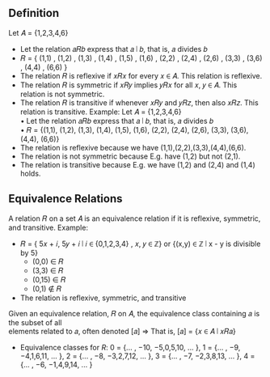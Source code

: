 ## Definition
Let 𝐴 = {1,2,3,4,6}  
- Let the relation 𝑎𝑅𝑏 express that 𝑎 ∣ 𝑏, that is, 𝑎 divides 𝑏  
- 𝑅 = { (1,1) , (1,2) , (1,3) , (1,4) , (1,5) , (1,6) , (2,2) , (2,4) , (2,6) , (3,3) , (3,6) , (4,4) , (6,6) }  
- The relation 𝑅 is reflexive if 𝑥𝑅𝑥 for every 𝑥 ∈ 𝐴. This relation is reflexive.
- The relation 𝑅 is symmetric if 𝑥𝑅𝑦 implies 𝑦𝑅𝑥 for all 𝑥, 𝑦 ∈ 𝐴. This relation is not symmetric.
- The relation 𝑅 is transitive if whenever 𝑥𝑅𝑦 and 𝑦𝑅𝑧, then also 𝑥𝑅𝑧. This relation is transitive.
Example:
Let 𝐴 = {1,2,3,4,6}  
• Let the relation 𝑎𝑅𝑏 express that 𝑎 ∣ 𝑏, that is, 𝑎 divides 𝑏  
• 𝑅 = {(1,1), (1,2), (1,3), (1,4), (1,5), (1,6), (2,2), (2,4), (2,6), (3,3), (3,6), (4,4), (6,6)}
- The relation is reflexive because we have (1,1),(2,2),(3,3),(4,4),(6,6).
- The relation is not symmetric because E.g. have (1,2) but not (2,1).
- The relation is transitive because E.g. we have (1,2) and (2,4) and (1,4) holds.
## Equivalence Relations
A relation 𝑅 on a set 𝐴 is an equivalence relation if it is reflexive, symmetric, and transitive.
Example: 
- 𝑅 = { 5𝑥 + 𝑖, 5𝑦 + 𝑖 ∣ 𝑖 ∈ {0,1,2,3,4} , 𝑥, 𝑦 ∈ ℤ} or {(x,y) ∈ ℤ ∣ x - y is divisible by 5}
	- (0,0) ∈ 𝑅  
	- (3,3) ∈ 𝑅  
	- (0,15) ∈ 𝑅  
	- (0,1) ∉ 𝑅
- The relation is reflexive, symmetric, and transitive  

Given an equivalence relation, 𝑅 on 𝐴, the equivalence class containing 𝑎 is the subset of all  
elements related to 𝑎, often denoted \[𝑎] => That is, \[𝑎] = {𝑥 ∈ 𝐴 ∣ 𝑥𝑅𝑎}
- Equivalence classes for $R$: 0 = {... , −10, −5,0,5,10, ... }, 1 = {... , −9, −4,1,6,11, ... }, 2 = {... , −8, −3,2,7,12, ... }, 3 = {... , −7, −2,3,8,13, ... }, 4 = {... , −6, −1,4,9,14, ... }

